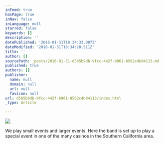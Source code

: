 ```yaml
---
inFeed: true
hasPage: true
inNav: false
inLanguage: null
starred: false
keywords: []
description: ''
datePublished: '2016-01-31T18:34:33.007Z'
dateModified: '2016-01-31T18:34:28.511Z'
title: ''
author: []
sourcePath: _posts/2016-01-31-d5b5b9db-9fcc-442f-b961-8562c4b04113.md
published: true
authors: []
publisher:
  name: null
  domain: null
  url: null
  favicon: null
url: d5b5b9db-9fcc-442f-b961-8562c4b04113/index.html
_type: Article

---
```

![](https://s3-us-west-2.amazonaws.com/the-grid-img/p/28d8107002cb4b0011b112fa17e895c9b7428ff2.jpg)

We play small events and larger events.  Here the band is set up to play a special event in one of the many casinos in the Southern California area.